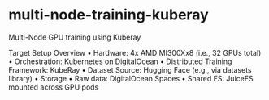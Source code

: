 # multi-node-training-kuberay
Multi-Node GPU training using Kuberay

Target Setup Overview
	•	Hardware: 4x AMD MI300Xx8 (i.e., 32 GPUs total)
	•	Orchestration: Kubernetes on DigitalOcean
	•	Distributed Training Framework: KubeRay
	•	Dataset Source: Hugging Face (e.g., via datasets library)
	•	Storage
	•	Raw data: DigitalOcean Spaces
	•	Shared FS: JuiceFS mounted across GPU pods


 
